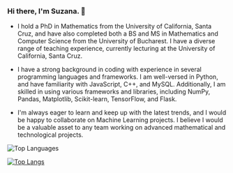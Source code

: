 ### Hi there, I'm Suzana. 👋

- I hold a PhD in Mathematics from the University of California, Santa Cruz, and have also completed both a BS and MS in Mathematics and Computer Science from the University of Bucharest. I have a diverse range of teaching experience, currently lecturing at the University of California, Santa Cruz.

- I have a strong background in coding with experience in several programming languages and frameworks. I am well-versed in Python, and have familiarity with JavaScript, C++, and MySQL. Additionally, I am skilled in using various frameworks and libraries, including NumPy, Pandas, Matplotlib, Scikit-learn, TensorFlow, and Flask. 

- I'm always eager to learn and keep up with the latest trends, and I would be happy to collaborate on Machine Learning projects. I believe I would be a valuable asset to any team working on advanced mathematical and technological projects.

![Top Languages](https://github-readme-stats.vercel.app/api/top-langs/?username=ssuzana&layout=compact)

[![Top Langs](https://github-readme-stats-git-masterrstaa-rickstaa.vercel.app/api/top-langs/?username=ssuzana)](https://github.com/ssuzana/github-readme-stats)
<!--
**ssuzana/ssuzana** is a ✨ _special_ ✨ repository because its `README.md` (this file) appears on your GitHub profile.

-->

